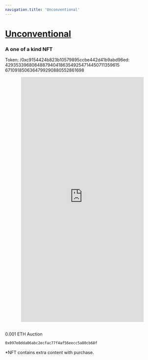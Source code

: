 ```yaml
---
navigation.title: 'Unconventional'
---
```


# <a href="https://rarible.com/token/0xc9154424b823b10579895ccbe442d41b9abd96ed:4293533968084887940418635492547144507113596156710918506364799290880552861697">Unconventional</a><br>
<h3>A one of a kind NFT</h3>

Token:  /0xc9154424b823b10579895ccbe442d41b9abd96ed:<br>429353396808488794041863549254714450711359615<br>6710918506364799290880552861698<br>

<center><iframe src="https://unconventional.jessejesse.com" style="border:0px #ffffff none;" name="myiFrame" scrolling="yes" frameborder="1" marginheight="0px" marginwidth="0px" height="800px" width="400px" allowfullscreen></iframe></center>

<br>0.001 ETH Auction



```bash
0x097e0dda06abc2ecfac77f4af56eecc5a80cb68f
```


*NFT contains extra content with purchase.